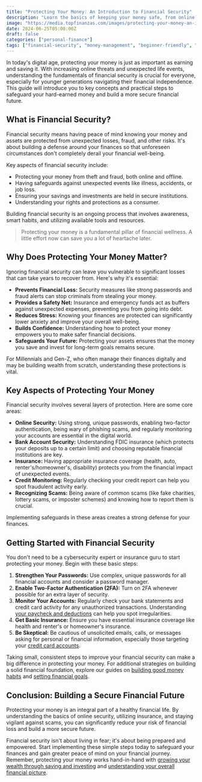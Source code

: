 ```yaml
---
title: "Protecting Your Money: An Introduction to Financial Security"
description: "Learn the basics of keeping your money safe, from online security tips to understanding insurance, to build a secure financial future."
image: "https://media.topfinanzas.com/images/protecting-your-money-an-introduction-to-financial-security.webp"
date: 2024-06-25T05:00:00Z
draft: false
categories: ["personal-finance"]
tags: ["financial-security", "money-management", "beginner-friendly", "online-security", "insurance"]
---
```


In today's digital age, protecting your money is just as important as earning and saving it. With increasing online threats and unexpected life events, understanding the fundamentals of financial security is crucial for everyone, especially for younger generations navigating their financial independence. This guide will introduce you to key concepts and practical steps to safeguard your hard-earned money and build a more secure financial future.

## What is Financial Security?

Financial security means having peace of mind knowing your money and assets are protected from unexpected losses, fraud, and other risks. It's about building a defense around your finances so that unforeseen circumstances don't completely derail your financial well-being.

Key aspects of financial security include:

* Protecting your money from theft and fraud, both online and offline.
* Having safeguards against unexpected events like illness, accidents, or job loss.
* Ensuring your savings and investments are held in secure institutions.
* Understanding your rights and protections as a consumer.

Building financial security is an ongoing process that involves awareness, smart habits, and utilizing available tools and resources.

> Protecting your money is a fundamental pillar of financial wellness. A little effort now can save you a lot of heartache later.

## Why Does Protecting Your Money Matter?

Ignoring financial security can leave you vulnerable to significant losses that can take years to recover from. Here's why it's essential:

* **Prevents Financial Loss:** Security measures like strong passwords and fraud alerts can stop criminals from stealing your money.
* **Provides a Safety Net:** Insurance and emergency funds act as buffers against unexpected expenses, preventing you from going into debt.
* **Reduces Stress:** Knowing your finances are protected can significantly lower anxiety and improve your overall well-being.
* **Builds Confidence:** Understanding how to protect your money empowers you to make safer financial decisions.
* **Safeguards Your Future:** Protecting your assets ensures that the money you save and invest for long-term goals remains secure.

For Millennials and Gen-Z, who often manage their finances digitally and may be building wealth from scratch, understanding these protections is vital.

## Key Aspects of Protecting Your Money

Financial security involves several layers of protection. Here are some core areas:

* **Online Security:** Using strong, unique passwords, enabling two-factor authentication, being wary of phishing scams, and regularly monitoring your accounts are essential in the digital world.
* **Bank Account Security:** Understanding FDIC insurance (which protects your deposits up to a certain limit) and choosing reputable financial institutions are key.
* **Insurance:** Having appropriate insurance coverage (health, auto, renter's/homeowner's, disability) protects you from the financial impact of unexpected events.
* **Credit Monitoring:** Regularly checking your credit report can help you spot fraudulent activity early.
* **Recognizing Scams:** Being aware of common scams (like fake charities, lottery scams, or imposter schemes) and knowing how to report them is crucial.

Implementing safeguards in these areas creates a strong defense for your finances.

## Getting Started with Financial Security

You don't need to be a cybersecurity expert or insurance guru to start protecting your money. Begin with these basic steps:

1. **Strengthen Your Passwords:** Use complex, unique passwords for all financial accounts and consider a password manager.
2. **Enable Two-Factor Authentication (2FA):** Turn on 2FA whenever possible for an extra layer of security.
3. **Monitor Your Accounts:** Regularly check your bank statements and credit card activity for any unauthorized transactions. Understanding [your paycheck and deductions](/personal-finance/understanding-your-paycheck-taxes-deductions-and-net-pay-explained) can help you spot irregularities.
4. **Get Basic Insurance:** Ensure you have essential insurance coverage like health and renter's or homeowner's insurance.
5. **Be Skeptical:** Be cautious of unsolicited emails, calls, or messages asking for personal or financial information, especially those targeting your [credit card accounts](/personal-finance/understanding-different-types-of-credit-cards-rewards-low-apr-secured-and-more).

Taking small, consistent steps to improve your financial security can make a big difference in protecting your money. For additional strategies on building a solid financial foundation, explore our guides on [building good money habits](/personal-finance/building-good-money-habits-consistency-is-key) and [setting financial goals](/personal-finance/setting-financial-goals-a-beginners-guide-to-planning-your-future).

## Conclusion: Building a Secure Financial Future

Protecting your money is an integral part of a healthy financial life. By understanding the basics of online security, utilizing insurance, and staying vigilant against scams, you can significantly reduce your risk of financial loss and build a more secure future.

Financial security isn't about living in fear; it's about being prepared and empowered. Start implementing these simple steps today to safeguard your finances and gain greater peace of mind on your financial journey. Remember, protecting your money works hand-in-hand with [growing your wealth through saving and investing](/personal-finance/the-difference-between-saving-and-investing-which-should-you-do-first) and [understanding your overall financial picture](/personal-finance/your-net-worth-explained-what-it-is-and-how-to-calculate-it).
